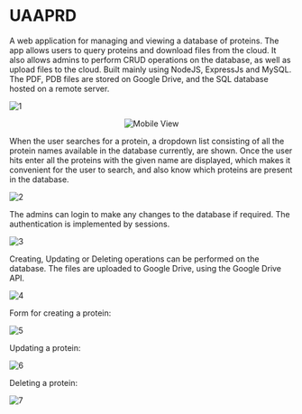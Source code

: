 # UAAPRD

A web application for managing and viewing a database of proteins. The app allows users to query proteins and download files from the cloud. It also allows admins to perform CRUD operations on the database, as well as upload files to the cloud. Built mainly using NodeJS, ExpressJs and MySQL. The PDF, PDB files are stored on Google Drive, and the SQL database hosted on a remote server.  

![1](https://user-images.githubusercontent.com/87132174/159533885-8a3fea35-0c16-4a0f-a014-5e35c1ebebae.jpg)  

<p align="center">
  <img src="https://user-images.githubusercontent.com/87132174/159538832-057ee906-8710-4081-81d3-b7003e1b2ee9.jpg" alt="Mobile View"/>
</p>  

When the user searches for a protein, a dropdown list consisting of all the protein names available in the database currently, are shown. Once the user hits enter all the proteins with the given name are displayed, which makes it convenient for the user to search, and also know which proteins are present in the database.  

![2](https://user-images.githubusercontent.com/87132174/159534392-15ef85eb-0c4e-4490-ab31-1699a6444745.jpg)  

The admins can login to make any changes to the database if required. The authentication is implemented by sessions.  
  
![3](https://user-images.githubusercontent.com/87132174/159534801-7dd7d579-a2b0-4ebb-ae5f-ff74e392c685.jpg)  

Creating, Updating or Deleting operations can be performed on the database. The files are uploaded to Google Drive, using the Google Drive API.   

![4](https://user-images.githubusercontent.com/87132174/159535576-765f9335-a8d2-47d6-9f01-db41bbb15154.jpg)  

Form for creating a protein:   

![5](https://user-images.githubusercontent.com/87132174/159535775-c8b40458-279c-4751-9e3a-5df52a27b6fa.jpg)  

Updating a protein:  

![6](https://user-images.githubusercontent.com/87132174/159536115-33eb7bc4-9836-4468-9835-7d2f42cbdf8f.jpg)  

Deleting a protein:  

![7](https://user-images.githubusercontent.com/87132174/159536364-75649c8e-588e-4f97-a0a5-ba01e15dd68f.jpg)



